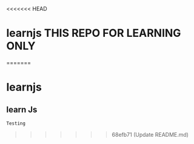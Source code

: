 <<<<<<< HEAD
# learnjs THIS REPO FOR LEARNING ONLY
=======
# learnjs
## learn Js
```
Testing
```
>>>>>>> 68efb71 (Update README.md)
